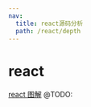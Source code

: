 ```yaml
---
nav:
  title: react源码分析
  path: /react/depth
---
```


# react

[react 图解](https://7kms.github.io/react-illustration-series/) @TODO:
